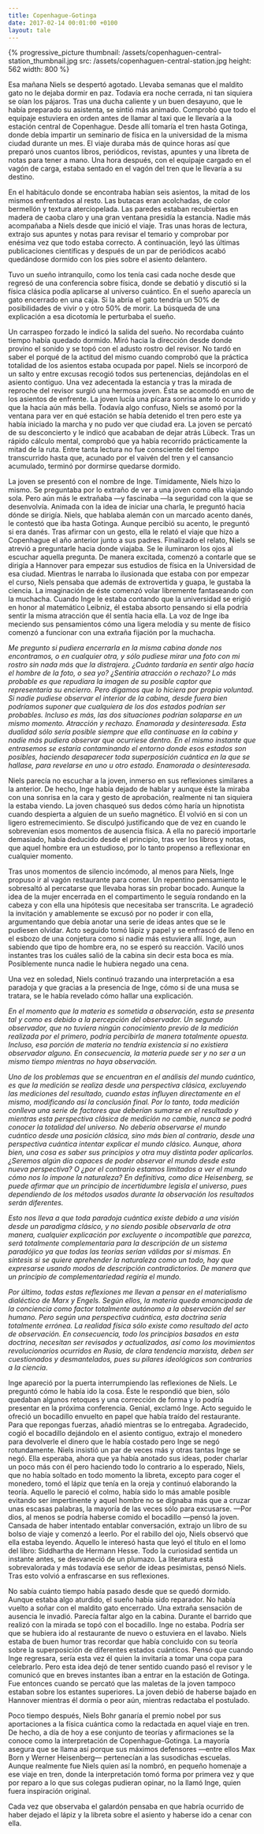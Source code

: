 ```yaml
---
title: Copenhague-Gotinga
date: 2017-02-14 00:01:00 +0100
layout: tale
---
```


{% progressive_picture
  thumbnail: /assets/copenhaguen-central-station_thumbnail.jpg
  src: /assets/copenhaguen-central-station.jpg
  height: 562
  width: 800 %}

Esa mañana Niels se despertó agotado. Llevaba semanas que el maldito gato no le dejaba dormir en paz. Todavía era noche cerrada, ni tan siquiera se oían los pájaros. Tras una ducha caliente y un buen desayuno, que le había preparado su asistenta, se sintió más animado. Comprobó que todo el equipaje estuviera en orden antes de llamar al taxi que le llevaría a la estación central de Copenhague. Desde allí tomaría el tren hasta Gotinga, donde debía impartir un seminario de física en la universidad de la misma ciudad durante un mes. El viaje duraba más de quince horas así que preparó unos cuantos libros, periódicos, revistas, apuntes y una libreta de notas para tener a mano. Una hora después, con el equipaje cargado en el vagón de carga, estaba sentado en el vagón del tren que le llevaría a su destino.

En el habitáculo donde se encontraba habían seis asientos, la mitad de los mismos enfrentados al resto. Las butacas eran acolchadas, de color bermellón y textura aterciopelada. Las paredes estaban recubiertas en madera de caoba claro y una gran ventana presidía la estancia. Nadie más acompañaba a Niels desde que inició el viaje. Tras unas horas de lectura, extrajo sus apuntes y notas para revisar el temario y comprobar por enésima vez que todo estaba correcto. A continuación, leyó las últimas publicaciones científicas y después de un par de periódicos acabó quedándose dormido con los pies sobre el asiento delantero.

Tuvo un sueño intranquilo, como los tenía casi cada noche desde que regresó de una conferencia sobre física, donde se debatió y discutió si la física clásica podía aplicarse al universo cuántico. En el sueño aparecía un gato encerrado en una caja. Si la abría el gato tendría un 50% de posibilidades de vivir o y otro 50% de morir. La búsqueda de una explicación a esa dicotomía le perturbaba el sueño.

Un carraspeo forzado le indicó la salida del sueño. No recordaba cuánto tiempo había quedado dormido. Miró hacia la dirección desde donde provino el sonido y se topó con el adusto rostro del revisor. No tardó en saber el porqué de la actitud del mismo cuando comprobó que la práctica totalidad de los asientos estaba ocupada por papel. Niels se incorporó de un salto y entre excusas recogió todos sus pertenencias, dejándolas en el asiento contiguo. Una vez adecentada la estancia y tras la mirada de reproche del revisor surgió una hermosa joven. Ésta se acomodó en uno de los asientos de enfrente. La joven lucía una pícara sonrisa ante lo ocurrido y que la hacía aún más bella. Todavía algo confuso, Niels se asomó por la ventana para ver en qué estación se había detenido el tren pero este ya había iniciado la marcha y no pudo ver que ciudad era. La joven se percató de su desconcierto y le indicó que acababan de dejar atrás Lübeck. Tras un rápido cálculo mental, comprobó que ya había recorrido prácticamente la mitad de la ruta. Entre tanta lectura no fue consciente del tiempo transcurrido hasta que, acunado por el vaivén del tren y el cansancio acumulado, terminó por dormirse quedarse dormido.

La joven se presentó con el nombre de Inge. Tímidamente, Niels hizo lo mismo. Se preguntaba por lo extraño de ver a una joven como ella viajando sola. Pero aún más le extrañaba —y fascinaba —la seguridad con la que se desenvolvía. Animada con la idea de iniciar una charla, le preguntó hacia dónde se dirigía. Niels, que hablaba alemán con un marcado acento danés, le contestó que iba hasta Gotinga. Aunque percibió su acento, le preguntó si era danés. Tras afirmar con un gesto, ella le relató el viaje que hizo a Copenhague el año anterior junto a sus padres. Finalizado el relato, Niels se atrevió a preguntarle hacia donde viajaba. Se le iluminaron los ojos al escuchar aquella pregunta. De manera excitada, comenzó a contarle que se dirigía a Hannover para empezar sus estudios de física en la Universidad de esa ciudad. Mientras le narraba lo ilusionada que estaba con por empezar el curso, Niels pensaba que además de extrovertida y guapa, le gustaba la ciencia. La imaginación de éste comenzó volar libremente fantaseando con la muchacha. Cuando Inge le estaba contando que la universidad se erigió en honor al matemático Leibniz, él estaba absorto pensando si ella podría sentir la misma atracción que él sentía hacia ella. La voz de Inge iba meciendo sus pensamientos cómo una ligera melodía y su mente de físico comenzó a funcionar con una extraña fijación por la muchacha.

_Me pregunto si pudiera encerrarla en la misma cabina donde nos encontramos, o en cualquier otra, y sólo pudiese mirar una foto con mi rostro sin nada más que la distrajera. ¿Cuánto tardaría en sentir algo hacia el hombre de la foto, o sea yo? ¿Sentiría atracción o rechazo? Lo más probable es que repudiara la imagen de su posible captor que representaría su encierro. Pero digamos que lo hiciera por propia voluntad. Si nadie pudiese observar el interior de la cabina, desde fuera bien podríamos suponer que cualquiera de los dos estados podrían ser probables. Incluso es más, las dos situaciones podrían solaparse en un mismo momento. Atracción y rechazo. Enamorada y desinteresada. Esta dualidad sólo sería posible siempre que ella continuase en la cabina y nadie más pudiera observar que ocurriese dentro. En el mismo instante que entrasemos se estaría contaminando el entorno donde esos estados son posibles, haciendo desaparecer toda superposición cuántica en la que se hallase, para revelarse en uno u otro estado. Enamorada o desinteresada._

Niels parecía no escuchar a la joven, inmerso en sus reflexiones similares a la anterior. De hecho, Inge había dejado de hablar y aunque éste la miraba con una sonrisa en la cara y gesto de aprobación, realmente ni tan siquiera la estaba viendo. La joven chasqueó sus dedos cómo haría un hipnotista cuando despierta a alguien de un sueño magnético. Él volvió en si con un ligero estremecimiento. Se disculpó justificando que de vez en cuando le sobrevenían esos momentos de ausencia física. A ella no pareció importarle demasiado, había deducido desde el principio, tras ver los libros y notas, que aquel hombre era un estudioso, por lo tanto propenso a reflexionar en cualquier momento.

Tras unos momentos de silencio incómodo, al menos para Niels, Inge propuso ir al vagón restaurante para comer. Un repentino pensamiento le sobresaltó al percatarse que llevaba horas sin probar bocado. Aunque la idea de la mujer encerrada en el compartimento le seguía rondando en la cabeza y con ella una hipótesis que necesitaba ser transcrita. Le agradeció la invitación y amablemente se excusó por no poder ir con ella, argumentando que debía anotar una serie de ideas antes que se le pudiesen olvidar. Acto seguido tomó lápiz y papel y se enfrascó de lleno en el esbozo de una conjetura como si nadie más estuviera allí. Inge, aun sabiendo que tipo de hombre era, no se esperó su reacción. Vaciló unos instantes tras los cuáles salió de la cabina sin decir esta boca es mía. Posiblemente nunca nadie le hubiera negado una cena.

Una vez en soledad, Niels continuó trazando una interpretación a esa paradoja y que gracias a la presencia de Inge, cómo si de una musa se tratara, se le había revelado cómo hallar una explicación.

_En el momento que la materia es sometida a observación, esta se presenta tal y como es debido a la percepción del observador. Un segundo observador, que no tuviera ningún conocimiento previo de la medición realizada por el primero, podría percibirla de manera totalmente opuesta. Incluso, esa porción de materia no tendría existencia si no existiera observador alguno. En consecuencia, la materia puede ser y no ser a un mismo tiempo mientras no haya observación._

_Uno de los problemas que se encuentran en el análisis del mundo cuántico, es que la medición se realiza desde una perspectiva clásica, excluyendo las mediciones del resultado, cuando estas influyen directamente en el mismo, modificando así la conclusión final. Por lo tanto, toda medición conlleva una serie de factores que deberían sumarse en el resultado y mientras esta perspectiva clásica de medición no cambie, nunca se podrá conocer la totalidad del universo. No debería observarse el mundo cuántico desde una posición clásica, sino más bien al contrario, desde una perspectiva cuántica intentar explicar el mundo clásico. Aunque, ahora bien, una cosa es saber sus principios y otra muy distinta poder aplicarlos. ¿Seremos algún día capaces de poder observar el mundo desde esta nueva perspectiva? O ¿por el contrario estamos limitados a ver el mundo cómo nos lo impone la naturaleza? En definitiva, como dice Heisenberg, se puede afirmar que un principio de incertidumbre legisla el universo, pues dependiendo de los métodos usados durante la observación los resultados serán diferentes._

_Esto nos lleva a que toda paradoja cuántica existe debido a una visión desde un paradigma clásico, y no siendo posible observarla de otra manera, cualquier explicación por excluyente o incompatible que parezca, será totalmente complementaria para la descripción de un sistema paradójico ya que todas las teorías serían válidas por si mismas. En síntesis si se quiere aprehender la naturaleza como un todo, hay que expresarse usando modos de descripción contradictorios. De manera que un principio de complementariedad regiría el mundo._

_Por último, todas estas reflexiones me llevan a pensar en el materialismo dialéctico de Marx y Engels. Según ellos, la materia queda emancipada de la conciencia como factor totalmente autónomo a la observación del ser humano. Pero según una perspectiva cuántica, esta doctrina sería totalmente errónea. La realidad física sólo existe como resultado del acto de observación. En consecuencia, todo los principios basados en esta doctrina, necesitan ser revisados y actualizados, así como los movimientos revolucionarios ocurridos en Rusia, de clara tendencia marxista, deben ser cuestionados y desmantelados, pues su pilares ideológicos son contrarios a la ciencia._

Inge apareció por la puerta interrumpiendo las reflexiones de Niels. Le preguntó cómo le había ido la cosa. Éste le respondió que bien, sólo quedaban algunos retoques y una corrección de forma y lo podría presentar en la próxima conferencia. Genial, exclamó Inge. Acto seguido le ofreció un bocadillo envuelto en papel que había traído del restaurante. Para que repongas fuerzas, añadió mientras se lo entregaba. Agradecido, cogió el bocadillo dejándolo en el asiento contiguo, extrajo el monedero para devolverle el dinero que le había costado pero Inge se negó rotundamente. Niels insistió un par de veces más y otras tantas Inge se negó. Ella esperaba, ahora que ya había anotado sus ideas, poder charlar un poco más con él pero haciendo todo lo contrario a lo esperado, Niels, que no había soltado en todo momento la libreta, excepto para coger el monedero, tomó el lápiz que tenía en la oreja y continuó elaborando la teoría. Aquello le pareció el colmo, había sido lo más amable posible evitando ser impertinente y aquel hombre no se dignaba más que a cruzar unas escasas palabras, la mayoría de las veces sólo para excusarse. —Por dios, al menos se podría haberse comido el bocadillo —pensó la joven. Cansada de haber intentado entablar conversación, extrajo un libro de su bolso de viaje y comenzó a leerlo. Por el rabillo del ojo, Niels observó que ella estaba leyendo. Aquello le interesó hasta que leyó el título en el lomo del libro: Siddhartha de Hermann Hesse. Todo la curiosidad sentida un instante antes, se desvaneció de un plumazo. La literatura está sobrevalorada y más todavía ese señor de ideas pesimistas, pensó Niels. Tras esto volvió a enfrascarse en sus reflexiones.

No sabía cuánto tiempo había pasado desde que se quedó dormido. Aunque estaba algo aturdido, el sueño había sido reparador. No había vuelto a soñar con el maldito gato encerrado. Una extraña sensación de ausencia le invadió. Parecía faltar algo en la cabina. Durante el barrido que realizó con la mirada se topó con el bocadillo. Inge no estaba. Podría ser que se hubiera ido al restaurante de nuevo o estuviera en el lavabo. Niels estaba de buen humor tras recordar que había concluido con su teoría sobre la superposición de diferentes estados cuánticos. Pensó que cuando Inge regresara, sería esta vez él quien la invitaría a tomar una copa para celebrarlo. Pero esta idea dejó de tener sentido cuando pasó el revisor y le comunicó que en breves instantes iban a entrar en la estación de Gotinga. Fue entonces cuando se percató que las maletas de la joven tampoco estaban sobre los estantes superiores. La joven debió de haberse bajado en Hannover mientras él dormía o peor aún, mientras redactaba el postulado. 

Poco tiempo después, Niels Bohr ganaría el premio nobel por sus aportaciones a la física cuántica como la redactada en aquel viaje en tren. De hecho, a día de hoy a ese conjunto de  teorías y afirmaciones se la conoce como la interpretación de Copenhague-Gotinga. La mayoría asegura que se llama así porque sus máximos defensores —entre ellos Max Born y Werner Heisenberg— pertenecían a las susodichas escuelas. Aunque realmente fue Niels quien así la nombró, en pequeño homenaje a ese viaje en tren, donde la interpretación tomó forma por primera vez y que por reparo a lo que sus colegas pudieran opinar, no la llamó Inge, quien fuera inspiración original.

Cada vez que observaba el galardón pensaba en que habría ocurrido de haber dejado el lápiz y la libreta sobre el asiento y haberse ido a cenar con ella.

[picture]: http://i.imgur.com/IMuFz60.jpg
